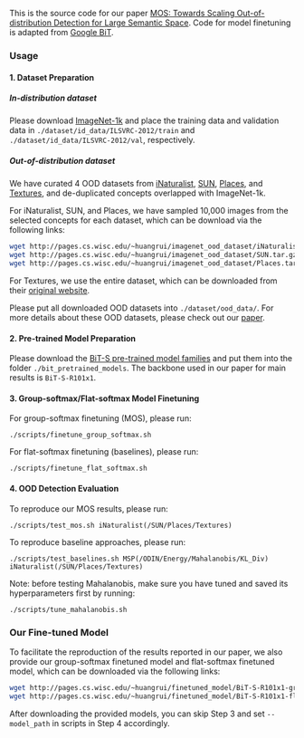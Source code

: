 This is the source code for our paper [MOS: Towards Scaling Out-of-distribution Detection for Large Semantic Space]().
Code for model finetuning is adapted from [Google BiT](https://github.com/google-research/big_transfer).

### Usage

#### 1. Dataset Preparation

##### In-distribution dataset

Please download [ImageNet-1k](http://www.image-net.org/challenges/LSVRC/2012/index) and place the training data and validation data in
`./dataset/id_data/ILSVRC-2012/train` and  `./dataset/id_data/ILSVRC-2012/val`, respectively.

##### Out-of-distribution dataset

We have curated 4 OOD datasets from 
[iNaturalist](https://arxiv.org/pdf/1707.06642.pdf), 
[SUN](https://vision.princeton.edu/projects/2010/SUN/paper.pdf), 
[Places](http://places2.csail.mit.edu/PAMI_places.pdf), 
and [Textures](https://arxiv.org/pdf/1311.3618.pdf), 
and de-duplicated concepts overlapped with ImageNet-1k.

For iNaturalist, SUN, and Places, we have sampled 10,000 images from the selected concepts for each dataset,
which can be download via the following links:
```bash
wget http://pages.cs.wisc.edu/~huangrui/imagenet_ood_dataset/iNaturalist.tar.gz
wget http://pages.cs.wisc.edu/~huangrui/imagenet_ood_dataset/SUN.tar.gz
wget http://pages.cs.wisc.edu/~huangrui/imagenet_ood_dataset/Places.tar.gz
```

For Textures, we use the entire dataset, which can be downloaded from their
[original website](https://www.robots.ox.ac.uk/~vgg/data/dtd/).

Please put all downloaded OOD datasets into `./dataset/ood_data/`.
For more details about these OOD datasets, please check out our [paper]().

#### 2. Pre-trained Model Preparation

Please download the [BiT-S pre-trained model families](https://github.com/google-research/big_transfer)
and put them into the folder `./bit_pretrained_models`.
The backbone used in our paper for main results is `BiT-S-R101x1`.

#### 3. Group-softmax/Flat-softmax Model Finetuning

For group-softmax finetuning (MOS), please run:

```
./scripts/finetune_group_softmax.sh
```

For flat-softmax finetuning (baselines), please run:

```
./scripts/finetune_flat_softmax.sh
```


#### 4. OOD Detection Evaluation

To reproduce our MOS results, please run:
```
./scripts/test_mos.sh iNaturalist(/SUN/Places/Textures)
```

To reproduce baseline approaches, please run:
```
./scripts/test_baselines.sh MSP(/ODIN/Energy/Mahalanobis/KL_Div) iNaturalist(/SUN/Places/Textures)
```

Note: before testing Mahalanobis, make sure you have tuned and saved its hyperparameters first by running:
```
./scripts/tune_mahalanobis.sh
```

### Our Fine-tuned Model

To facilitate the reproduction of the results reported in our paper, we also provide our group-softmax finetuned model 
and flat-softmax finetuned model, which can be downloaded via the following links:
```bash
wget http://pages.cs.wisc.edu/~huangrui/finetuned_model/BiT-S-R101x1-group-finetune.pth.tar
wget http://pages.cs.wisc.edu/~huangrui/finetuned_model/BiT-S-R101x1-flat-finetune.pth.tar
```
After downloading the provided models, you can skip Step 3
and set `--model_path` in scripts in Step 4 accordingly.
